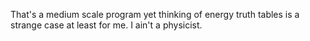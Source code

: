 That's a medium scale program yet thinking of energy truth tables is a strange case at least for me. I ain't a physicist.
